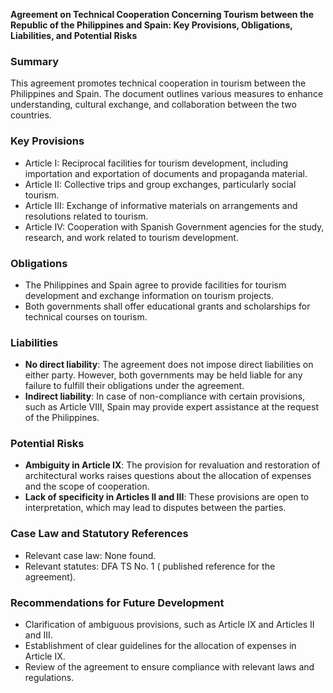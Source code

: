 **Agreement on Technical Cooperation Concerning Tourism between the Republic of the Philippines and Spain: Key Provisions, Obligations, Liabilities, and Potential Risks**

### **Summary**

This agreement promotes technical cooperation in tourism between the Philippines and Spain. The document outlines various measures to enhance understanding, cultural exchange, and collaboration between the two countries.

### **Key Provisions**

*   Article I: Reciprocal facilities for tourism development, including importation and exportation of documents and propaganda material.
*   Article II: Collective trips and group exchanges, particularly social tourism.
*   Article III: Exchange of informative materials on arrangements and resolutions related to tourism.
*   Article IV: Cooperation with Spanish Government agencies for the study, research, and work related to tourism development.

### **Obligations**

*   The Philippines and Spain agree to provide facilities for tourism development and exchange information on tourism projects.
*   Both governments shall offer educational grants and scholarships for technical courses on tourism.

### **Liabilities**

*   **No direct liability**: The agreement does not impose direct liabilities on either party. However, both governments may be held liable for any failure to fulfill their obligations under the agreement.
*   **Indirect liability**: In case of non-compliance with certain provisions, such as Article VIII, Spain may provide expert assistance at the request of the Philippines.

### **Potential Risks**

*   **Ambiguity in Article IX**: The provision for revaluation and restoration of architectural works raises questions about the allocation of expenses and the scope of cooperation.
*   **Lack of specificity in Articles II and III**: These provisions are open to interpretation, which may lead to disputes between the parties.

### **Case Law and Statutory References**

*   Relevant case law: None found.
*   Relevant statutes: DFA TS No. 1 ( published reference for the agreement).

### **Recommendations for Future Development**

*   Clarification of ambiguous provisions, such as Article IX and Articles II and III.
*   Establishment of clear guidelines for the allocation of expenses in Article IX.
*   Review of the agreement to ensure compliance with relevant laws and regulations.